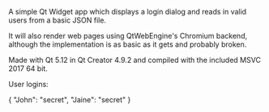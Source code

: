 A simple Qt Widget app which displays a login dialog and reads in valid users from a basic JSON file. 

It will also render web pages using QtWebEngine's Chromium backend, although the implementation is as basic as it gets and probably broken. 

Made with Qt 5.12 in Qt Creator 4.9.2 and compiled with the included MSVC 2017 64 bit.

User logins:

{
    "John": "secret",
    "Jaine": "secret"
}
